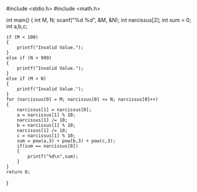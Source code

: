 #include <stdio.h>
#include <math.h>

int main()
{
    int M, N;
    scanf("%d %d", &M, &N);
    int narcissus[2];
    int sum = 0;
    int a,b,c;

    if (M < 100)
    {
        printf("Invalid Value.");
    }
    else if (N > 999)
    {
        printf("Invalid Value.");
    }
    else if (M > N)
    {
        printf("Invalid Value.");
    }
    for (narcissus[0] = M; narcissus[0] <= N; narcissus[0]++)
    {
        narcissus[1] = narcissus[0];
        a = narcissus[1] % 10;
        narcissus[1] /= 10;
        b = narcissus[1] % 10;
        narcissus[1] /= 10;
        c = narcissus[1] % 10;
        sum = pow(a,3) + pow(b,3) + pow(c,3);
        if(sum == narcissus[0])
        {
            printf("%d\n",sum);
        }
    }
    return 0;
}
